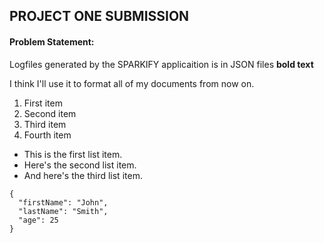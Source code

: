 ## PROJECT ONE SUBMISSION

#### Problem Statement:
Logfiles generated by the SPARKIFY applicaition is in JSON files  <strong>bold text</strong>
<p>I think I'll use it to format all of my documents from now on.</p> 
 <ol>
<li>First item</li>
<li>Second item</li>
<li>Third item</li>
<li>Fourth item</li>
</ol>

* This is the first list item.
* Here's the second list item.
* And here's the third list item.
```
{
  "firstName": "John",
  "lastName": "Smith",
  "age": 25
}
```
